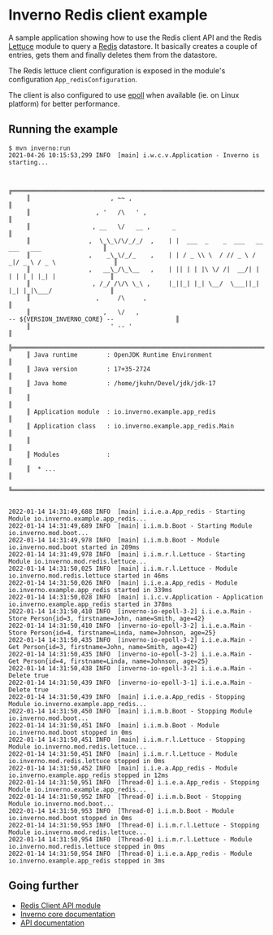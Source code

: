 [inverno-mod-redis]: https://github.com/inverno-io/inverno-mods/blob/master/doc/reference-guide.md#redis-client
[inverno-core-root-doc]: https://github.com/inverno-io/inverno-core/blob/master/doc/reference-guide.md
[inverno-javadoc]: https://inverno.io/docs/release/api/index.html

[epoll]: https://en.wikipedia.org/wiki/Epoll
[lettuce]: https://lettuce.io
[redis]: https://redis.io

# Inverno Redis client example

A sample application showing how to use the Redis client API and the Redis [Lettuce][lettuce] module to query a [Redis][redis] datastore. It basically creates a couple of entries, gets them and finally deletes them from the datastore.

The Redis lettuce client configuration is exposed in the module's configuration `App_redisConfiguration`.

The client is also configured to use [epoll][epoll] when available (ie. on Linux platform) for better performance.

## Running the example

```plaintext
$ mvn inverno:run
2021-04-26 10:15:53,299 INFO  [main] i.w.c.v.Application - Inverno is starting...


     ╔════════════════════════════════════════════════════════════════════════════════════════════╗
     ║                      , ~~ ,                                                                ║
     ║                  , '   /\   ' ,                                                            ║
     ║                 , __   \/   __ ,      _                                                    ║
     ║                ,  \_\_\/\/_/_/  ,    | |  ___  _    _  ___   __  ___   ___                 ║
     ║                ,    _\_\/_/_    ,    | | / _ \\ \  / // _ \ / _|/ _ \ / _ \                ║
     ║                ,   __\_/\_\__   ,    | || | | |\ \/ /|  __/| | | | | | |_| |               ║
     ║                 , /_/ /\/\ \_\ ,     |_||_| |_| \__/  \___||_| |_| |_|\___/                ║
     ║                  ,     /\     ,                                                            ║
     ║                    ,   \/   ,                                  -- ${VERSION_INVERNO_CORE} --                 ║
     ║                      ' -- '                                                                ║
     ╠════════════════════════════════════════════════════════════════════════════════════════════╣
     ║ Java runtime        : OpenJDK Runtime Environment                                          ║
     ║ Java version        : 17+35-2724                                                           ║
     ║ Java home           : /home/jkuhn/Devel/jdk/jdk-17                                         ║
     ║                                                                                            ║
     ║ Application module  : io.inverno.example.app_redis                                         ║
     ║ Application class   : io.inverno.example.app_redis.Main                                    ║
     ║                                                                                            ║
     ║ Modules             :                                                                      ║
     ║  * ...                                                                                     ║
     ╚════════════════════════════════════════════════════════════════════════════════════════════╝


2022-01-14 14:31:49,688 INFO  [main] i.i.e.a.App_redis - Starting Module io.inverno.example.app_redis...
2022-01-14 14:31:49,689 INFO  [main] i.i.m.b.Boot - Starting Module io.inverno.mod.boot...
2022-01-14 14:31:49,978 INFO  [main] i.i.m.b.Boot - Module io.inverno.mod.boot started in 289ms
2022-01-14 14:31:49,978 INFO  [main] i.i.m.r.l.Lettuce - Starting Module io.inverno.mod.redis.lettuce...
2022-01-14 14:31:50,025 INFO  [main] i.i.m.r.l.Lettuce - Module io.inverno.mod.redis.lettuce started in 46ms
2022-01-14 14:31:50,026 INFO  [main] i.i.e.a.App_redis - Module io.inverno.example.app_redis started in 339ms
2022-01-14 14:31:50,028 INFO  [main] i.i.c.v.Application - Application io.inverno.example.app_redis started in 378ms
2022-01-14 14:31:50,410 INFO  [inverno-io-epoll-3-2] i.i.e.a.Main - Store Person{id=3, firstname=John, name=Smith, age=42}
2022-01-14 14:31:50,410 INFO  [inverno-io-epoll-3-2] i.i.e.a.Main - Store Person{id=4, firstname=Linda, name=Johnson, age=25}
2022-01-14 14:31:50,435 INFO  [inverno-io-epoll-3-2] i.i.e.a.Main - Get Person{id=3, firstname=John, name=Smith, age=42}
2022-01-14 14:31:50,435 INFO  [inverno-io-epoll-3-2] i.i.e.a.Main - Get Person{id=4, firstname=Linda, name=Johnson, age=25}
2022-01-14 14:31:50,438 INFO  [inverno-io-epoll-3-2] i.i.e.a.Main - Delete true
2022-01-14 14:31:50,439 INFO  [inverno-io-epoll-3-1] i.i.e.a.Main - Delete true
2022-01-14 14:31:50,439 INFO  [main] i.i.e.a.App_redis - Stopping Module io.inverno.example.app_redis...
2022-01-14 14:31:50,450 INFO  [main] i.i.m.b.Boot - Stopping Module io.inverno.mod.boot...
2022-01-14 14:31:50,451 INFO  [main] i.i.m.b.Boot - Module io.inverno.mod.boot stopped in 0ms
2022-01-14 14:31:50,451 INFO  [main] i.i.m.r.l.Lettuce - Stopping Module io.inverno.mod.redis.lettuce...
2022-01-14 14:31:50,451 INFO  [main] i.i.m.r.l.Lettuce - Module io.inverno.mod.redis.lettuce stopped in 0ms
2022-01-14 14:31:50,452 INFO  [main] i.i.e.a.App_redis - Module io.inverno.example.app_redis stopped in 12ms
2022-01-14 14:31:50,951 INFO  [Thread-0] i.i.e.a.App_redis - Stopping Module io.inverno.example.app_redis...
2022-01-14 14:31:50,952 INFO  [Thread-0] i.i.m.b.Boot - Stopping Module io.inverno.mod.boot...
2022-01-14 14:31:50,953 INFO  [Thread-0] i.i.m.b.Boot - Module io.inverno.mod.boot stopped in 0ms
2022-01-14 14:31:50,953 INFO  [Thread-0] i.i.m.r.l.Lettuce - Stopping Module io.inverno.mod.redis.lettuce...
2022-01-14 14:31:50,954 INFO  [Thread-0] i.i.m.r.l.Lettuce - Module io.inverno.mod.redis.lettuce stopped in 0ms
2022-01-14 14:31:50,954 INFO  [Thread-0] i.i.e.a.App_redis - Module io.inverno.example.app_redis stopped in 3ms
```

## Going further

- [Redis Client API module][inverno-mod-redis]
- [Inverno core documentation][inverno-core-root-doc]
- [API documentation][inverno-javadoc]